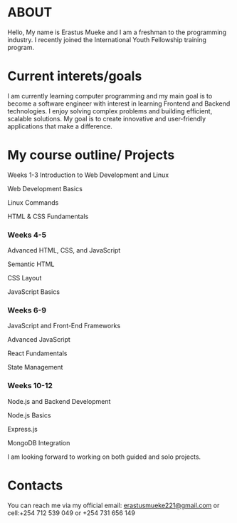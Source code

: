 # ABOUT
Hello, My name is Erastus Mueke and I am a freshman to the programming industry. 
I recently joined the International Youth Fellowship training program.
# Current interets/goals
I am currently learning computer programming and my main goal is to become a software engineer with interest in learning Frontend and Backend technologies.
I enjoy solving complex problems and building efficient, scalable solutions.
My goal is to create innovative and user-friendly applications that make a difference.
# My course outline/ Projects
Weeks 1-3
Introduction to Web Development and Linux

Web Development Basics

Linux Commands

HTML & CSS Fundamentals

### Weeks 4-5
Advanced HTML, CSS, and JavaScript

Semantic HTML

CSS Layout

JavaScript Basics

### Weeks 6-9
JavaScript and Front-End Frameworks

Advanced JavaScript

React Fundamentals

State Management

### Weeks 10-12
Node.js and Backend Development

Node.js Basics

Express.js

MongoDB Integration

I am looking forward to working on both guided and solo projects.

# Contacts
You can reach me via my official email: erastusmueke221@gmail.com or cell:+254 712 539 049 or +254 731 656 149
